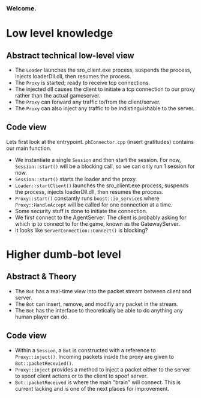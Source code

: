 ### Welcome.

# Low level knowledge

## Abstract technical low-level view
- The `Loader` launches the sro_client.exe process, suspends the process, injects loaderDll.dll, then resumes the process.
- The `Proxy` is started; ready to receive tcp connections.
- The injected dll causes the client to initiate a tcp connection to our proxy rather than the actual gameserver.
- The `Proxy` can forward any traffic to/from the client/server.
- The `Proxy` can also inject any traffic to be indistinguishable to the server.

## Code view
Lets first look at the entrypoint. `phConnector.cpp` (insert gratitudes) contains our main function.
- We instantiate a single `Session` and then start the session. For now, `Session::start()` will be a blocking call, so we can only run 1 session for now.
- `Session::start()` starts the loader and the proxy.
- `Loader::startClient()` launches the sro_client.exe process, suspends the process, injects loaderDll.dll, then resumes the process.
- `Proxy::start()` constantly runs `boost::io_service`s where `Proxy::HandleAccept` will be called for one connection at a time.
- Some security stuff is done to initiate the connection.
- We first connect to the AgentServer. The client is probably asking for which ip to connect to for the game, known as the GatewayServer.
- It looks like `ServerConnection::Connect()` is blocking?

# Higher dumb-bot level

## Abstract & Theory
- The `Bot` has a real-time view into the packet stream between client and server.
- The `Bot` can insert, remove, and modifiy any packet in the stream.
- The `Bot` has the interface to theoretically be able to do anything any human player can do.

## Code view
- Within a `Session`, a `Bot` is constructed with a reference to `Proxy::inject()`. Incoming packets inside the proxy are given to `Bot::packetRecevied()`.
- `Proxy::inject` provides a method to inject a packet either to the server to spoof client actions or to the client to spoof server.
- `Bot::packetReceived` is where the main "brain" will connect. This is current lacking and is one of the next places for improvement.
